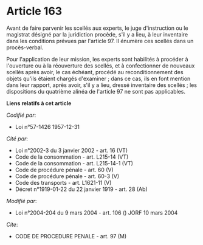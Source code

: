 # Article 163

Avant de faire parvenir les scellés aux experts, le juge d'instruction ou le magistrat désigné par la juridiction procède,
s'il y a lieu, à leur inventaire dans les conditions prévues par l'article 97. Il énumère ces scellés dans un procès-verbal.

Pour l'application de leur mission, les experts sont habilités à procéder à l'ouverture ou à la réouverture des scellés, et à
confectionner de nouveaux scellés après avoir, le cas échéant, procédé au reconditionnement des objets qu'ils étaient chargés
d'examiner ; dans ce cas, ils en font mention dans leur rapport, après avoir, s'il y a lieu, dressé inventaire des scellés ;
les dispositions du quatrième alinéa de l'article 97 ne sont pas applicables.

**Liens relatifs à cet article**

_Codifié par_:

  - Loi n°57-1426 1957-12-31

_Cité par_:

  - Loi n°2002-3 du 3 janvier 2002 - art. 16 (VT)
  - Code de la consommation - art. L215-14 (VT)
  - Code de la consommation - art. L215-14-1 (VT)
  - Code de procédure pénale - art. 60 (V)
  - Code de procédure pénale - art. 60-3 (V)
  - Code des transports - art. L1621-11 (V)
  - Décret n°1919-01-22 du 22 janvier 1919 - art. 28 (Ab)

_Modifié par_:

  - Loi n°2004-204 du 9 mars 2004 - art. 106 () JORF 10 mars 2004

_Cite_:

  - CODE DE PROCEDURE PENALE - art. 97 (M)
